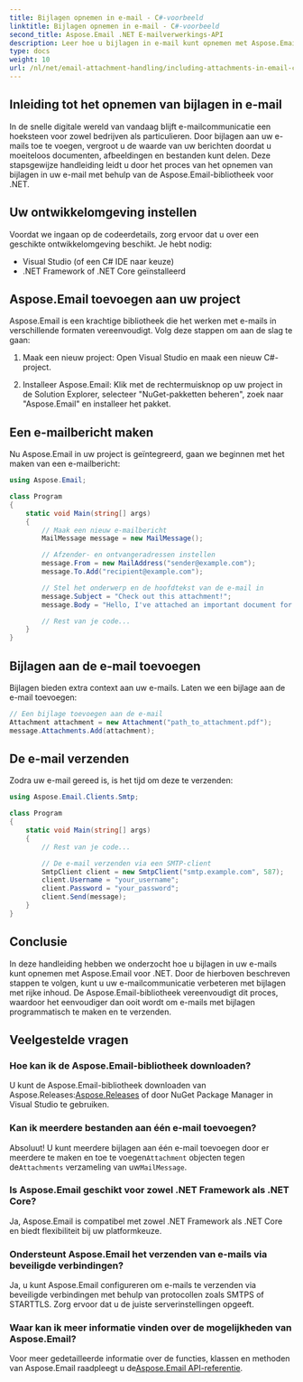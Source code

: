 ```yaml
---
title: Bijlagen opnemen in e-mail - C#-voorbeeld
linktitle: Bijlagen opnemen in e-mail - C#-voorbeeld
second_title: Aspose.Email .NET E-mailverwerkings-API
description: Leer hoe u bijlagen in e-mail kunt opnemen met Aspose.Email voor .NET. Stapsgewijze handleiding met C#-codevoorbeeld.
type: docs
weight: 10
url: /nl/net/email-attachment-handling/including-attachments-in-email-csharp-example/
---
```


## Inleiding tot het opnemen van bijlagen in e-mail

In de snelle digitale wereld van vandaag blijft e-mailcommunicatie een hoeksteen voor zowel bedrijven als particulieren. Door bijlagen aan uw e-mails toe te voegen, vergroot u de waarde van uw berichten doordat u moeiteloos documenten, afbeeldingen en bestanden kunt delen. Deze stapsgewijze handleiding leidt u door het proces van het opnemen van bijlagen in uw e-mail met behulp van de Aspose.Email-bibliotheek voor .NET.

## Uw ontwikkelomgeving instellen

Voordat we ingaan op de codeerdetails, zorg ervoor dat u over een geschikte ontwikkelomgeving beschikt. Je hebt nodig:

- Visual Studio (of een C# IDE naar keuze)
- .NET Framework of .NET Core geïnstalleerd

## Aspose.Email toevoegen aan uw project

Aspose.Email is een krachtige bibliotheek die het werken met e-mails in verschillende formaten vereenvoudigt. Volg deze stappen om aan de slag te gaan:

1. Maak een nieuw project: Open Visual Studio en maak een nieuw C#-project.

2. Installeer Aspose.Email: Klik met de rechtermuisknop op uw project in de Solution Explorer, selecteer "NuGet-pakketten beheren", zoek naar "Aspose.Email" en installeer het pakket.

## Een e-mailbericht maken

Nu Aspose.Email in uw project is geïntegreerd, gaan we beginnen met het maken van een e-mailbericht:

```csharp
using Aspose.Email;

class Program
{
    static void Main(string[] args)
    {
        // Maak een nieuw e-mailbericht
        MailMessage message = new MailMessage();

        // Afzender- en ontvangeradressen instellen
        message.From = new MailAddress("sender@example.com");
        message.To.Add("recipient@example.com");

        // Stel het onderwerp en de hoofdtekst van de e-mail in
        message.Subject = "Check out this attachment!";
        message.Body = "Hello, I've attached an important document for you.";

        // Rest van je code...
    }
}
```

## Bijlagen aan de e-mail toevoegen

Bijlagen bieden extra context aan uw e-mails. Laten we een bijlage aan de e-mail toevoegen:

```csharp
// Een bijlage toevoegen aan de e-mail
Attachment attachment = new Attachment("path_to_attachment.pdf");
message.Attachments.Add(attachment);
```

## De e-mail verzenden

Zodra uw e-mail gereed is, is het tijd om deze te verzenden:

```csharp
using Aspose.Email.Clients.Smtp;

class Program
{
    static void Main(string[] args)
    {
        // Rest van je code...

        // De e-mail verzenden via een SMTP-client
        SmtpClient client = new SmtpClient("smtp.example.com", 587);
        client.Username = "your_username";
        client.Password = "your_password";
        client.Send(message);
    }
}
```

## Conclusie

In deze handleiding hebben we onderzocht hoe u bijlagen in uw e-mails kunt opnemen met Aspose.Email voor .NET. Door de hierboven beschreven stappen te volgen, kunt u uw e-mailcommunicatie verbeteren met bijlagen met rijke inhoud. De Aspose.Email-bibliotheek vereenvoudigt dit proces, waardoor het eenvoudiger dan ooit wordt om e-mails met bijlagen programmatisch te maken en te verzenden.

## Veelgestelde vragen

### Hoe kan ik de Aspose.Email-bibliotheek downloaden?

 U kunt de Aspose.Email-bibliotheek downloaden van Aspose.Releases:[Aspose.Releases](https://releases.aspose.com/email/net/) of door NuGet Package Manager in Visual Studio te gebruiken.

### Kan ik meerdere bestanden aan één e-mail toevoegen?

 Absoluut! U kunt meerdere bijlagen aan één e-mail toevoegen door er meerdere te maken en toe te voegen`Attachment` objecten tegen de`Attachments` verzameling van uw`MailMessage`.

### Is Aspose.Email geschikt voor zowel .NET Framework als .NET Core?

Ja, Aspose.Email is compatibel met zowel .NET Framework als .NET Core en biedt flexibiliteit bij uw platformkeuze.

### Ondersteunt Aspose.Email het verzenden van e-mails via beveiligde verbindingen?

Ja, u kunt Aspose.Email configureren om e-mails te verzenden via beveiligde verbindingen met behulp van protocollen zoals SMTPS of STARTTLS. Zorg ervoor dat u de juiste serverinstellingen opgeeft.

### Waar kan ik meer informatie vinden over de mogelijkheden van Aspose.Email?

 Voor meer gedetailleerde informatie over de functies, klassen en methoden van Aspose.Email raadpleegt u de[Aspose.Email API-referentie](https://reference.aspose.com/email/net/).